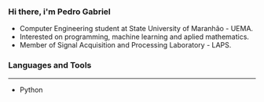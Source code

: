 ### Hi there, i'm Pedro Gabriel 
- Computer Engineering student at State University of Maranhão - UEMA.
- Interested on programming, machine learning and aplied mathematics.
- Member of Signal Acquisition and Processing Laboratory - LAPS.
### Languages and Tools
---
- Python

